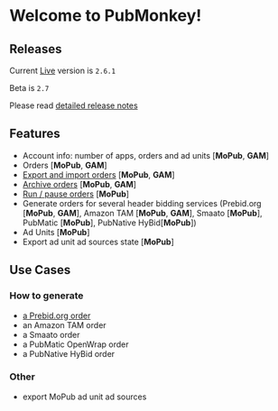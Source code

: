# Welcome to PubMonkey!

## Releases

Current [Live](https://chrome.google.com/webstore/detail/cjbdhopmleoleednpeaknmmbepfkhaml/publish-accepted?authuser=0&hl=en) version is `2.6.1`

Beta is `2.7`  

Please read [detailed release notes](changelog.md)

## Features

* Account info: number of apps, orders and ad units [__MoPub__, __GAM__]
* Orders [__MoPub__, __GAM__]
* [Export and import orders](order-actions.md#export) [__MoPub__, __GAM__]
* [Archive orders](order-actions.md#archive) [__MoPub__, __GAM__]
* [Run / pause orders](order-actions.md#pause) [__MoPub__]
* Generate orders for several header bidding services (Prebid.org [__MoPub__, __GAM__], Amazon TAM [__MoPub__, __GAM__], Smaato [__MoPub__], PubMatic [__MoPub__], PubNative HyBid[__MoPub__])
* Ad Units [__MoPub__]
* Export ad unit ad sources state [__MoPub__]

## Use Cases

### How to generate
* [a Prebid.org order](generate-prebid.md)
* an Amazon TAM order
* a Smaato order
* a PubMatic OpenWrap order
* a PubNative HyBid order

### Other

* export MoPub ad unit ad sources
